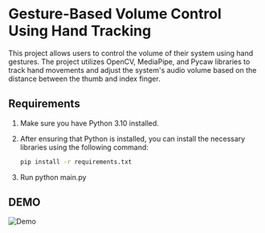 # Gesture-Based Volume Control Using Hand Tracking

This project allows users to control the volume of their system using hand gestures. The project utilizes OpenCV, MediaPipe, and Pycaw libraries to track hand movements and adjust the system's audio volume based on the distance between the thumb and index finger.


## Requirements

1. Make sure you have Python 3.10 installed.

2. After ensuring that Python is installed, you can install the necessary libraries using the following command:

   ```bash
   pip install -r requirements.txt
   ```
3. Run python main.py
## DEMO
![Demo](https://github.com/h4kr7/Gesture_Based_Volume_Control_Using_Hand_Tracking/blob/main/gif/video.gif)
